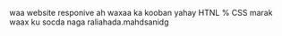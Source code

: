 waa website responive ah waxaa ka kooban yahay HTNL % CSS
marak waax ku socda naga raliahada.mahdsanidg